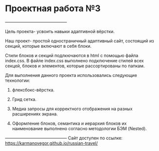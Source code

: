 # **Проектная работа №3**

–––––––––––––––––––––––––––––

 Цель проекта- усвоить навыки адаптивной вёрстки.

 Наш проект- простой одностраничный адаптивный сайт, состоящий из секций, которые включают в себя блоки.

 Стили блоков и секций подлкючаются в html с помощью файла index.css. В файле index.css выполнено подключение стилей всех секцей, блоков и элементов, которые рассортированы по папкам.

Для выполнения данного проекта использовались следующие технологии:

1. флексбокс-вёрстка.

2. Грид сетка.

3. Медиа запросы для корректного отображения на разных расширениях экрана.

4. Оформление блоков, семантика и иерархия блоков их наименование выполнено согласно методологии БЭМ (Nested).

–––––––––––––––––––––––––––––
Сайт доступен по ссылке: https://karmanovegor.github.io/russian-travel/
